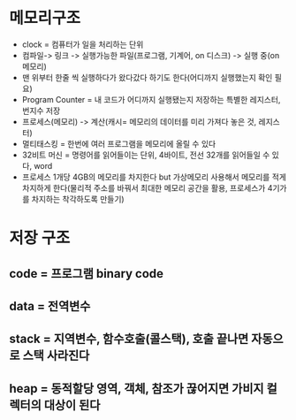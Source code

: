 # 메모리구조
- clock = 컴퓨터가 일을 처리하는 단위
- 컴파일-> 링크 -> 실행가능한 파일(프로그램, 기계어, on 디스크) -> 실행 중(on 메모리)
- 맨 위부터 한줄 씩 실행하다가 왔다갔다 하기도 한다(어디까지 실행했는지 확인 필요)
- Program Counter = 내 코드가 어디까지 실행됐는지 저장하는 특별한 레지스터, 번지수 저장
- 프로세스(메모리) -> 계산(캐시= 메모리의 데이터를 미리 가져다 놓은 것, 레지스터)
- 멀티태스킹 = 한번에 여러 프로그램을 메모리에 올릴 수 있다
- 32비트 머신 = 명령어를 읽어들이는 단위, 4바이트, 전선 32개를 읽어들일 수 있다, word
- 프로세스 1개당 4GB의 메모리를 차지한다 but 가상메모리 사용해서 메모리를 적게 차지하게 한다(물리적 주소를 바꿔서 최대한 메모리 공간을 활용, 프로세스가 4기가를 차지하는 착각하도록 만들기)

# 저장 구조
## code = 프로그램 binary code
## data = 전역변수
## stack = 지역변수, 함수호출(콜스택), 호출 끝나면 자동으로 스택 사라진다
## heap = 동적할당 영역, 객체, 참조가 끊어지면 가비지 컬렉터의 대상이 된다